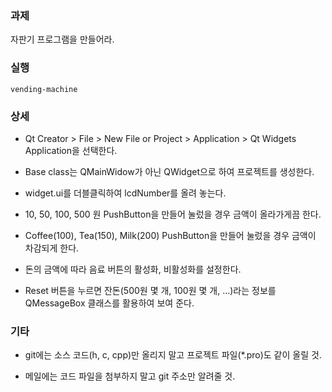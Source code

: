 ### 과제
자판기 프로그램을 만들어라.

### 실행
```
vending-machine
```

### 상세
* Qt Creator > File > New File or Project > Application > Qt Widgets Application을 선택한다.

* Base class는 QMainWidow가 아닌 QWidget으로 하여 프로젝트를 생성한다.

* widget.ui를 더블클릭하여 lcdNumber를 올려 놓는다.

* 10, 50, 100, 500 원 PushButton을 만들어 눌렀을 경우 금액이 올라가게끔 한다.

* Coffee(100), Tea(150), Milk(200) PushButton을 만들어 눌렀을 경우 금액이 차감되게 한다.

* 돈의 금액에 따라 음료 버튼의 활성화, 비활성화를 설정한다.

* Reset 버튼을 누르면 잔돈(500원 몇 개, 100원 몇 개, ...)라는 정보를 QMessageBox 클래스를 활용하여 보여 준다.

### 기타
* git에는 소스 코드(h, c, cpp)만 올리지 말고 프로젝트 파일(*.pro)도 같이 올릴 것.

* 메일에는 코드 파일을 첨부하지 말고 git 주소만 알려줄 것.
